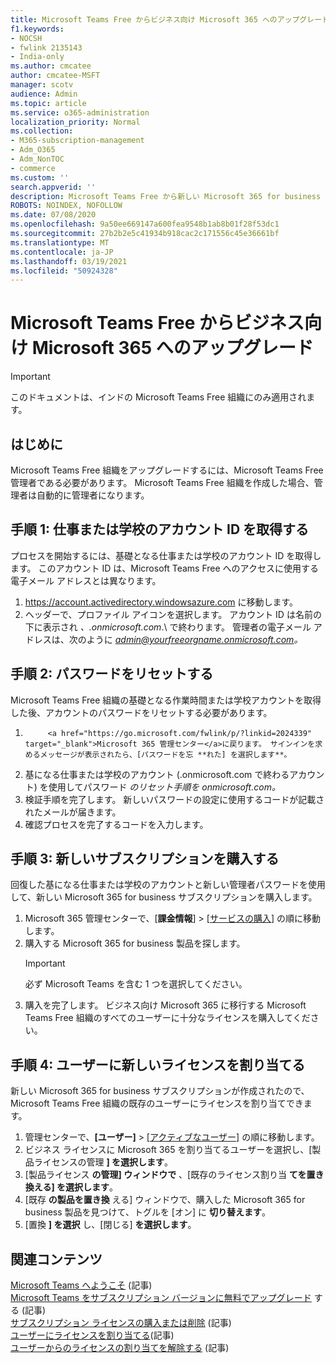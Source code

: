 ```yaml
---
title: Microsoft Teams Free からビジネス向け Microsoft 365 へのアップグレード
f1.keywords:
- NOCSH
- fwlink 2135143
- India-only
ms.author: cmcatee
author: cmcatee-MSFT
manager: scotv
audience: Admin
ms.topic: article
ms.service: o365-administration
localization_priority: Normal
ms.collection:
- M365-subscription-management
- Adm_O365
- Adm_NonTOC
- commerce
ms.custom: ''
search.appverid: ''
description: Microsoft Teams Free から新しい Microsoft 365 for business サブスクリプションにアップグレードする方法について説明します。
ROBOTS: NOINDEX, NOFOLLOW
ms.date: 07/08/2020
ms.openlocfilehash: 9a50ee669147a600fea9548b1ab8b01f28f53dc1
ms.sourcegitcommit: 27b2b2e5c41934b918cac2c171556c45e36661bf
ms.translationtype: MT
ms.contentlocale: ja-JP
ms.lasthandoff: 03/19/2021
ms.locfileid: "50924328"
---
```

# <a name="upgrade-from-microsoft-teams-free-to-microsoft-365-for-business"></a>Microsoft Teams Free からビジネス向け Microsoft 365 へのアップグレード

> [!IMPORTANT]
> このドキュメントは、インドの Microsoft Teams Free 組織にのみ適用されます。

## <a name="before-you-begin"></a>はじめに

Microsoft Teams Free 組織をアップグレードするには、Microsoft Teams Free 管理者である必要があります。 Microsoft Teams Free 組織を作成した場合、管理者は自動的に管理者になります。

## <a name="step-1-get-your-work-or-school-account-id"></a>手順 1: 仕事または学校のアカウント ID を取得する

プロセスを開始するには、基礎となる仕事または学校のアカウント ID を取得します。 このアカウント ID は、Microsoft Teams Free へのアクセスに使用する電子メール アドレスとは異なります。

1. <a href="https://go.microsoft.com/fwlink/p/?linkid=2134797" target="_blank">https://account.activedirectory.windowsazure.com</a> に移動します。
2. ヘッダーで、プロファイル アイコンを選択します。 アカウント ID は名前の下に表示され *、.onmicrosoft.com*.\ で終わります。
    管理者の電子メール アドレスは、次のように *admin@yourfreeorgname.onmicrosoft.com。*

## <a name="step-2-reset-your-password"></a>手順 2: パスワードをリセットする

Microsoft Teams Free 組織の基礎となる作業時間または学校アカウントを取得した後、アカウントのパスワードをリセットする必要があります。

1. 
            <a href="https://go.microsoft.com/fwlink/p/?linkid=2024339" target="_blank">Microsoft 365 管理センター</a>に戻ります。 サインインを求めるメッセージが表示されたら、[パスワードを忘 **れた] を選択します**。
2. 基になる仕事または学校のアカウント (.onmicrosoft.com で終わるアカウント) を使用してパスワード *のリセット手順を onmicrosoft.com。*
3. 検証手順を完了します。 新しいパスワードの設定に使用するコードが記載されたメールが届きます。
4. 確認プロセスを完了するコードを入力します。

## <a name="step-3-buy-your-new-subscription"></a>手順 3: 新しいサブスクリプションを購入する

回復した基になる仕事または学校のアカウントと新しい管理者パスワードを使用して、新しい Microsoft 365 for business サブスクリプションを購入します。

1. Microsoft 365 管理センターで、[**課金情報**] > [<a href="https://go.microsoft.com/fwlink/p/?linkid=868433" target="_blank">サービスの購入</a>] の順に移動します。
2. 購入する Microsoft 365 for business 製品を探します。
    > [!IMPORTANT]
    > 必ず Microsoft Teams を含む 1 つを選択してください。
3. 購入を完了します。 ビジネス向け Microsoft 365 に移行する Microsoft Teams Free 組織のすべてのユーザーに十分なライセンスを購入してください。

## <a name="step-4-assign-new-licenses-to-users"></a>手順 4: ユーザーに新しいライセンスを割り当てる

新しい Microsoft 365 for business サブスクリプションが作成されたので、Microsoft Teams Free 組織の既存のユーザーにライセンスを割り当てできます。

1. 管理センターで、**[ユーザー]** > <a href="https://go.microsoft.com/fwlink/p/?linkid=834822" target="_blank">[アクティブなユーザー]</a> の順に移動します。
2. ビジネス ライセンスに Microsoft 365 を割り当てるユーザーを選択し、[製品ライセンスの管理 **] を選択します**。
3. [製品ライセンス **の管理] ウィンドウで** 、[既存のライセンス割り当 **てを置き換える] を選択します**。
4. [既存 **の製品を置き換** える] ウィンドウで、購入した Microsoft 365 for business 製品を見つけて、トグルを [オン] に **切り替えます**。
5. [置換 **] を選択** し、[閉じる] **を選択します**。

## <a name="related-content"></a>関連コンテンツ

[Microsoft Teams へようこそ](https://support.microsoft.com/office/6d79a648-6913-4696-9237-ed13de64ae3c) (記事)\
[Microsoft Teams をサブスクリプション バージョンに無料でアップグレード](/microsoftteams/upgrade-freemium) する (記事)\
[サブスクリプション ライセンスの購入または削除](../licenses/buy-licenses.md) (記事)\
[ユーザーにライセンスを割り当てる](../../admin/manage/assign-licenses-to-users.md)(記事)\
[ユーザーからのライセンスの割り当てを解除する](../../admin/manage/remove-licenses-from-users.md) (記事)